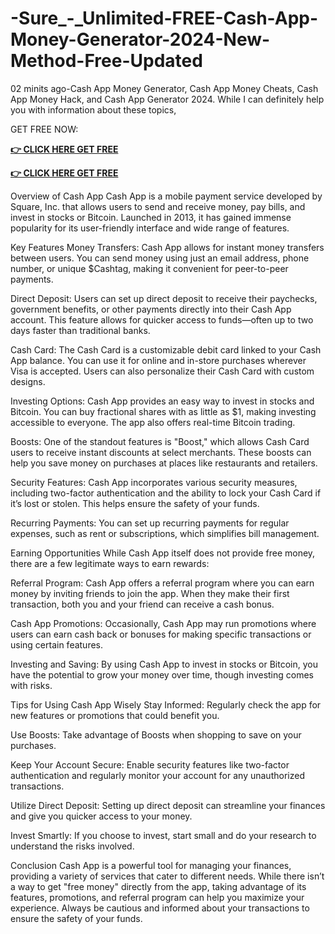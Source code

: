 # -Sure_-_Unlimited-FREE-Cash-App-Money-Generator-2024-New-Method-Free-Updated

02 minits ago-Cash App Money Generator, Cash App Money Cheats, Cash App Money Hack, and Cash App Generator 2024. While I can definitely help you with information about these topics,

 GET FREE NOW:

**[👉 CLICK HERE GET FREE](https://tinyurl.com/35dk5xrj)**

**[👉 CLICK HERE GET FREE](https://tinyurl.com/35dk5xrj)**

Overview of Cash App
Cash App is a mobile payment service developed by Square, Inc. that allows users to send and receive money, pay bills, and invest in stocks or Bitcoin. Launched in 2013, it has gained immense popularity for its user-friendly interface and wide range of features.

Key Features
Money Transfers: Cash App allows for instant money transfers between users. You can send money using just an email address, phone number, or unique $Cashtag, making it convenient for peer-to-peer payments.

Direct Deposit: Users can set up direct deposit to receive their paychecks, government benefits, or other payments directly into their Cash App account. This feature allows for quicker access to funds—often up to two days faster than traditional banks.

Cash Card: The Cash Card is a customizable debit card linked to your Cash App balance. You can use it for online and in-store purchases wherever Visa is accepted. Users can also personalize their Cash Card with custom designs.

Investing Options: Cash App provides an easy way to invest in stocks and Bitcoin. You can buy fractional shares with as little as $1, making investing accessible to everyone. The app also offers real-time Bitcoin trading.

Boosts: One of the standout features is "Boost," which allows Cash Card users to receive instant discounts at select merchants. These boosts can help you save money on purchases at places like restaurants and retailers.

Security Features: Cash App incorporates various security measures, including two-factor authentication and the ability to lock your Cash Card if it’s lost or stolen. This helps ensure the safety of your funds.

Recurring Payments: You can set up recurring payments for regular expenses, such as rent or subscriptions, which simplifies bill management.

Earning Opportunities
While Cash App itself does not provide free money, there are a few legitimate ways to earn rewards:

Referral Program: Cash App offers a referral program where you can earn money by inviting friends to join the app. When they make their first transaction, both you and your friend can receive a cash bonus.

Cash App Promotions: Occasionally, Cash App may run promotions where users can earn cash back or bonuses for making specific transactions or using certain features.

Investing and Saving: By using Cash App to invest in stocks or Bitcoin, you have the potential to grow your money over time, though investing comes with risks.

Tips for Using Cash App Wisely
Stay Informed: Regularly check the app for new features or promotions that could benefit you.

Use Boosts: Take advantage of Boosts when shopping to save on your purchases.

Keep Your Account Secure: Enable security features like two-factor authentication and regularly monitor your account for any unauthorized transactions.

Utilize Direct Deposit: Setting up direct deposit can streamline your finances and give you quicker access to your money.

Invest Smartly: If you choose to invest, start small and do your research to understand the risks involved.

Conclusion
Cash App is a powerful tool for managing your finances, providing a variety of services that cater to different needs. While there isn’t a way to get "free money" directly from the app, taking advantage of its features, promotions, and referral program can help you maximize your experience. Always be cautious and informed about your transactions to ensure the safety of your funds.
